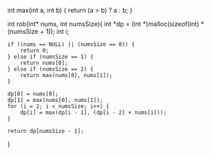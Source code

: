 int max(int a, int b)
{
    return (a > b) ? a : b;
}

int rob(int* nums, int numsSize){
    int *dp = (int *)malloc(sizeof(int) * (numsSize + 1));
    int i;

    if ((nums == NULL) || (numsSize == 0)) {
        return 0;
    } else if (numsSize == 1) {
        return nums[0];
    } else if (numsSize == 2) {
        return max(nums[0], nums[1]);
    }

    dp[0] = nums[0];
    dp[1] = max(nums[0], nums[1]);
    for (i = 2; i < numsSize; i++) {
        dp[i] = max(dp[i - 1], (dp[i - 2] + nums[i]));
    }

    return dp[numsSize - 1];
}
